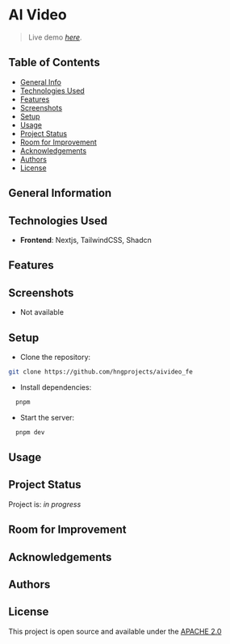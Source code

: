 # AI Video

> Live demo [_here_]().

## Table of Contents

- [General Info](#general-information)
- [Technologies Used](#technologies-used)
- [Features](#features)
- [Screenshots](#screenshots)
- [Setup](#setup)
- [Usage](#usage)
- [Project Status](#project-status)
- [Room for Improvement](#room-for-improvement)
- [Acknowledgements](#acknowledgements)
- [Authors](#authors)
- [License](#license)

## General Information

## Technologies Used

- **Frontend**: Nextjs, TailwindCSS, Shadcn

## Features

## Screenshots

- Not available

## Setup

- Clone the repository:

```sh
git clone https://github.com/hngprojects/aivideo_fe
```

- Install dependencies:

```sh
  pnpm
```

- Start the server:

```sh
  pnpm dev
```

## Usage

## Project Status

Project is: _in progress_

## Room for Improvement

## Acknowledgements

## Authors

## License

This project is open source and available under the [APACHE 2.0](./LICENSE)
